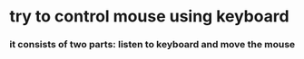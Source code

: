 # try to control mouse using keyboard

### it consists of two parts: listen to keyboard and move the mouse
